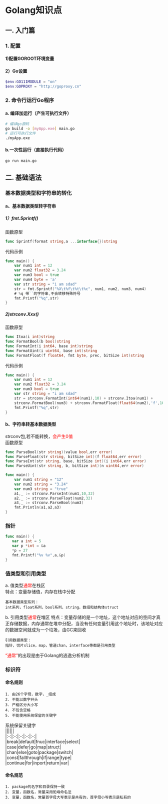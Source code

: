 # Golang知识点  

## 一. 入门篇  

### 1. 配置  

#### 1)配置GOROOT环境变量
#### 2）Go设置
```powershell
$env:GO111MODULE = "on"
$env:GOPROXY = "http://goproxy.cn"
```


### 2. 命令行运行Go程序

#### a. 编译加运行（产生可执行文件）

```sh
# 编译go源码
go build -o [myApp.exe] main.go
# 运行可执行文件
./myApp.exe
```

#### b.一次性运行（直接执行代码）

```sh
go run main.go
```

## 二. 基础语法  

### 基本数据类型和字符串的转化

#### a、基本数据类型转字符串

##### 1）fmt.Sprintf()
函数原型

```go
func Sprintf(format string,a ...interface{})string
```
代码示例
```go
func main() {
	var num1 int = 12
	var num2 float32 = 3.24
	var num3 bool = true
	var num4 byte = 'a'
	var str string = "i am sdad"
	str = fmt.Sprintf("%X\t%f\t%t\t%c", num1, num2, num3, num4)
    # %q 带``的字符串,不会转移特殊符号
    fmt.Printf("%q",str)
}
```

##### 2)strconv.Xxx()

函数原型
```go
func Itoa(i int)string
func FormatBool(b bool)string
func FormatInt(i int64, base int)string
func FormatUint(i uint64, base int)string
func FormatFloat(f float64, fmt byte, prec, bitSize int)string
```

代码示例
```go
func main() {
	var num1 int = 12
	var num2 float32 = 3.24
	var num3 bool = true
	var str string = "i am sdad"
	str = strconv.FormatInt(int64(num1),10) + strconv.Itoa(num1) +
	strconv.FormatBool(num3) + strconv.FormatFloat(float64(num2),'f',10,32)
	fmt.Printf("%q",str)
}
```

#### b、字符串转基本数据类型
strconv包,若不能转换，<font color='red'>会产生0值</font>  
函数原型
```go
func ParseBool(str string)(value bool,err error)
func ParseFloat(str string, bitSize int)(f float64,err error)
func ParseInt(str string, base, bitSize int)(i int64,err error)
func ParseUint(str string, b, bitSize int)(n uint64,err error)
```

```go
func main() {
	var num1 string = "12"
	var num2 string = "3.24"
	var num3 string = "true"
	a1,_ := strconv.ParseInt(num1,10,32)
	a2,_ := strconv.ParseFloat(num2,32)
	a3,_ := strconv.ParseBool(num3)
	fmt.Println(a1,a2,a3)
}
```

### 指针

 ```go
 func main() {
	var a int = 5
	var p *int = &a
	*p = 27
	fmt.Printf("%v %v",a,&p)
}
 ```

### 值类型和引用类型
a. 值类型<font color='red'>通常</font>在栈区  
特点：变量存储值，内存在栈中分配
```
基本数据类型系列：
int系列，float系列，bool系列，string，数组和结构体struct
```

b. 引用类型<font color='red'>通常</font>在堆区
特点：变量存储的是一个地址，这个地址对应的空间才真正存储数据，内存通常在堆中分配，当没有任何变量引用这个地址时，该地址对应的数据空间就成为一个垃圾，由GC来回收
```
引用数据类型：
指针，切片slice，map，管道chan，interface等都是引用类型
```
<font color='red'>“通常”</font>的出现是由于Golang的逃逸分析机制

### 标识符
#### 命名规则
```
1. 由26个字母，数字，_组成
2. 不能以数字开头
3. 严格区分大小写
4. 不包含空格
5. 不能使用系统保留的关键字
```
系统保留关键字  
||||||  
|:-:|:-:|:-:|:-:|:-:|  
|break|default|fnuc|interface|select|  
|case|defer|go|map|struct|  
|chan|else|goto|package|switch|  
|const|fallthrough|if|range|type|  
|continue|for|inport|return|var|  

#### 命名规范
```
1. package的名字和目录保持一致
2. 变量，函数名，常量采用驼峰命名法
3. 变量，函数名，常量首字母大写表示是共有的，首字母小写表示是私有的
```

